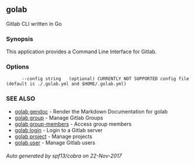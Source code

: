 ## golab

Gitlab CLI written in Go

### Synopsis


This application provides a Command Line Interface for Gitlab.

### Options

```
      --config string   (optional) CURRENTLY NOT SUPPORTED config file (default is ./.golab.yml and $HOME/.golab.yml)
```

### SEE ALSO
* [golab gendoc](golab_gendoc.md)	 - Render the Markdown Documentation for golab
* [golab group](golab_group.md)	 - Manage Gitlab Groups
* [golab group-members](golab_group-members.md)	 - Access group members
* [golab login](golab_login.md)	 - Login to a Gitlab server
* [golab project](golab_project.md)	 - Manage projects
* [golab user](golab_user.md)	 - Manage Gitlab users

###### Auto generated by spf13/cobra on 22-Nov-2017
